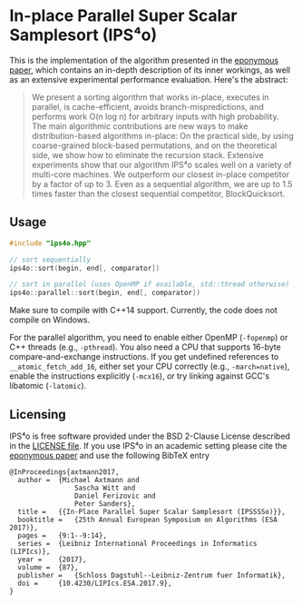 # In-place Parallel Super Scalar Samplesort (IPS⁴o)

This is the implementation of the algorithm presented in the [eponymous paper](https://arxiv.org/abs/1705.02257),
which contains an in-depth description of its inner workings, as well as an extensive experimental performance evaluation.
Here's the abstract:

> We present a sorting algorithm that works in-place, executes in parallel, is
> cache-efficient, avoids branch-mispredictions, and performs work O(n log n) for
> arbitrary inputs with high probability. The main algorithmic contributions are
> new ways to make distribution-based algorithms in-place: On the practical side,
> by using coarse-grained block-based permutations, and on the theoretical side,
> we show how to eliminate the recursion stack. Extensive experiments show that
> our algorithm IPS⁴o scales well on a variety of multi-core machines. We
> outperform our closest in-place competitor by a factor of up to 3. Even as
> a sequential algorithm, we are up to 1.5 times faster than the closest
> sequential competitor, BlockQuicksort.

## Usage

```C++
#include "ips4o.hpp"

// sort sequentially
ips4o::sort(begin, end[, comparator])

// sort in parallel (uses OpenMP if available, std::thread otherwise)
ips4o::parallel::sort(begin, end[, comparator])
```

Make sure to compile with C++14 support. Currently, the code does not compile on Windows.

For the parallel algorithm, you need to enable either OpenMP (`-fopenmp`) or C++ threads (e.g., `-pthread`).
You also need a CPU that supports 16-byte compare-and-exchange instructions.
If you get undefined references to `__atomic_fetch_add_16`, either set your CPU correctly (e.g., `-march=native`),
  enable the instructions explicitly (`-mcx16`), or try linking against GCC's libatomic (`-latomic`).

## Licensing

IPS⁴o is free software provided under the BSD 2-Clause License described in the [LICENSE file](LICENSE). If you use IPS⁴o in an academic setting please cite the [eponymous paper](https://arxiv.org/abs/1705.02257) and use the following BibTeX entry

    @InProceedings{axtmann2017,
      author =	{Michael Axtmann and
                    Sascha Witt and
                    Daniel Ferizovic and
                    Peter Sanders},
      title =	{{In-Place Parallel Super Scalar Samplesort (IPSSSSo)}},
      booktitle =	{25th Annual European Symposium on Algorithms (ESA 2017)},
      pages =	{9:1--9:14},
      series =	{Leibniz International Proceedings in Informatics (LIPIcs)},
      year =	{2017},
      volume =	{87},
      publisher =	{Schloss Dagstuhl--Leibniz-Zentrum fuer Informatik},
      doi =		{10.4230/LIPIcs.ESA.2017.9},
    }